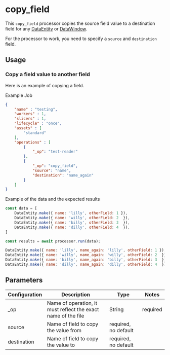 # copy_field

This `copy_field` processor copies the source field value to a destination field for any [DataEntity](https://terascope.github.io/teraslice/docs/packages/utils/api/classes/dataentity) or [DataWindow](../entity/data-window.md).

For the processor to work, you need to specify a `source` and `destination` field.

## Usage

### Copy a field value to another field
Here is an example of copying a field.

Example Job

```json
{
    "name" : "testing",
    "workers" : 1,
    "slicers" : 1,
    "lifecycle" : "once",
    "assets" : [
        "standard"
    ],
    "operations" : [
        {
            "_op": "test-reader"
        },
        {
            "_op": "copy_field",
            "source": "name",
            "destination": "name_again"
        }
    ]
}

```
Example of the data and the expected results

```javascript
const data = [
    DataEntity.make({ name: 'lilly', otherField: 1 }),
    DataEntity.make({ name: 'willy', otherField: 2  }),
    DataEntity.make({ name: 'billy', otherField: 3  }),
    DataEntity.make({ name: 'dilly', otherField: 4  }),
]

const results = await processor.run(data);

DataEntity.make({ name: 'lilly', name_again: 'lilly', otherField: 1 }),
DataEntity.make({ name: 'willy', name_again: 'willy', otherField: 2  }),
DataEntity.make({ name: 'billy', name_again: 'billy', otherField: 3  }),
DataEntity.make({ name: 'dilly', name_again: 'dilly', otherField: 4  }),
```

## Parameters

| Configuration | Description                                                   | Type   | Notes                        |
| ------------- | ------------------------------------------------------------- | ------ | ---------------------------- |
| _op           | Name of operation, it must reflect the exact name of the file | String | required                     |
| source         | Name of field to copy the value from | required, no default |
| destination    | Name of field to copy the value to | required, no default |
